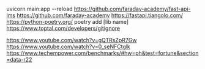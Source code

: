 
uvicorn main:app --reload
https://github.com/faraday-academy/fast-api-lms
https://github.com/faraday-academy
https://fastapi.tiangolo.com/
https://python-poetry.org/
poetry add [lib name]
https://www.toptal.com/developers/gitignore


https://www.youtube.com/watch?v=gQTRsZpR7Gw
https://www.youtube.com/watch?v=0_seNFCtglk
https://www.techempower.com/benchmarks/#hw=ph&test=fortune&section=data-r22